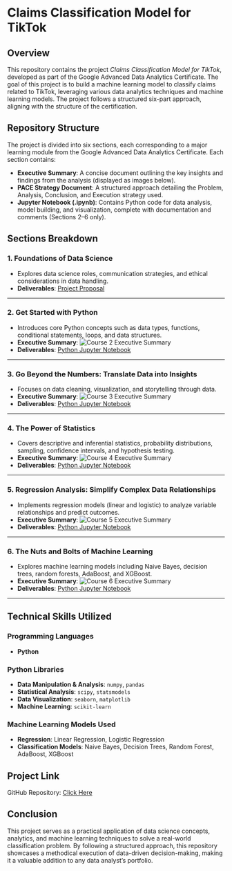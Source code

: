 # Claims Classification Model for TikTok

## Overview
This repository contains the project *Claims Classification Model for TikTok*, developed as part of the Google Advanced Data Analytics Certificate. The goal of this project is to build a machine learning model to classify claims related to TikTok, leveraging various data analytics techniques and machine learning models. The project follows a structured six-part approach, aligning with the structure of the certification.

## Repository Structure
The project is divided into six sections, each corresponding to a major learning module from the Google Advanced Data Analytics Certificate. Each section contains:
- **Executive Summary**: A concise document outlining the key insights and findings from the analysis (displayed as images below).
- **PACE Strategy Document**: A structured approach detailing the Problem, Analysis, Conclusion, and Execution strategy used.
- **Jupyter Notebook (.ipynb)**: Contains Python code for data analysis, model building, and visualization, complete with documentation and comments (Sections 2–6 only).

## Sections Breakdown
### 1. Foundations of Data Science
- Explores data science roles, communication strategies, and ethical considerations in data handling.
- **Deliverables**: [Project Proposal](https://github.com/Amit-K-M/Google-Advanced-Data-Analytics-Cert/blob/main/TikTok%20Project/1_Foundatiosn%20of%20Data%20Science/Module%201-5/Activity_%20Project%20Proposal%20for%20TikTok.pdf)

---

### 2. Get Started with Python
- Introduces core Python concepts such as data types, functions, conditional statements, loops, and data structures.
- **Executive Summary**:
  ![Course 2 Executive Summary](https://github.com/Amit-K-M/Google-Advanced-Data-Analytics-Cert/blob/main/TikTok%20Project/Images/Activity%20_%20TikTok%20Course%202%20executive%20summary/Activity%20_%20TikTok%20Course%202%20executive%20summary_1.jpg)
- **Deliverables**: [Python Jupyter Notebook](TikTok%20Project/2_Get%20Started%20with%20Python/Module%201-5/Activity_Course%202%20TikTok%20project%20lab.ipynb)

---

### 3. Go Beyond the Numbers: Translate Data into Insights
- Focuses on data cleaning, visualization, and storytelling through data.
- **Executive Summary**:
  ![Course 3 Executive Summary](https://github.com/Amit-K-M/Google-Advanced-Data-Analytics-Cert/blob/main/TikTok%20Project/Images/Activity%20_%20TikTok%20Course%203%20executive%20summary/Activity%20_%20TikTok%20Course%203%20executive%20summary_1.jpg)
- **Deliverables**: [Python Jupyter Notebook](TikTok%20Project/3_EDA/Module%201-5/Activity_Course%203%20TikTok%20project%20lab.ipynb)

---

### 4. The Power of Statistics
- Covers descriptive and inferential statistics, probability distributions, sampling, confidence intervals, and hypothesis testing.
- **Executive Summary**:
  ![Course 4 Executive Summary](https://github.com/Amit-K-M/Google-Advanced-Data-Analytics-Cert/blob/main/TikTok%20Project/Images/Activity%20_%20TikTok%20Course%204%20executive%20summary/Activity%20_%20TikTok%20Course%204%20executive%20summary_1.jpg)
- **Deliverables**: [Python Jupyter Notebook](TikTok%20Project/4-Power%20of%20statistics/TikTok%20Project%201-6/Activity_Course%204%20TikTok%20project%20lab.ipynb)

---

### 5. Regression Analysis: Simplify Complex Data Relationships
- Implements regression models (linear and logistic) to analyze variable relationships and predict outcomes.
- **Executive Summary**:
  ![Course 5 Executive Summary](https://github.com/Amit-K-M/Google-Advanced-Data-Analytics-Cert/blob/main/TikTok%20Project/Images/Activity%20_%20TikTok%20Course%205%20executive%20summary/Activity%20_%20TikTok%20Course%205%20executive%20summary_1.jpg)
- **Deliverables**: [Python Jupyter Notebook](TikTok%20Project/5-Regression%20Modeling/Module%201-6%20(TikTok%20project)/Activity_Course%205%20TikTok%20project%20lab.ipynb)

---

### 6. The Nuts and Bolts of Machine Learning
- Explores machine learning models including Naive Bayes, decision trees, random forests, AdaBoost, and XGBoost.
- **Executive Summary**:
  ![Course 6 Executive Summary](https://github.com/Amit-K-M/Google-Advanced-Data-Analytics-Cert/blob/main/TikTok%20Project/Images/Activity_%20TikTok%20Course%206%20executive%20summary/Activity_%20TikTok%20Course%206%20executive%20summary_1.jpg)
- **Deliverables**: [Python Jupyter Notebook](TikTok%20Project/6-Nuts%20and%20bolts%20of%20Machine%20learning/Module%206-5%20(TikTok%20project)/Activity_Course%206%20TikTok%20project%20lab.ipynb)

---

## Technical Skills Utilized
### Programming Languages
- **Python**

### Python Libraries
- **Data Manipulation & Analysis**: `numpy`, `pandas`
- **Statistical Analysis**: `scipy`, `statsmodels`
- **Data Visualization**: `seaborn`, `matplotlib`
- **Machine Learning**: `scikit-learn`

### Machine Learning Models Used
- **Regression**: Linear Regression, Logistic Regression
- **Classification Models**: Naive Bayes, Decision Trees, Random Forest, AdaBoost, XGBoost

## Project Link
GitHub Repository: [Click Here](https://github.com/Amit-K-M/Google-Advanced-Data-Analytics-Cert/tree/main/TikTok%20Project)

## Conclusion
This project serves as a practical application of data science concepts, analytics, and machine learning techniques to solve a real-world classification problem. By following a structured approach, this repository showcases a methodical execution of data-driven decision-making, making it a valuable addition to any data analyst’s portfolio.
